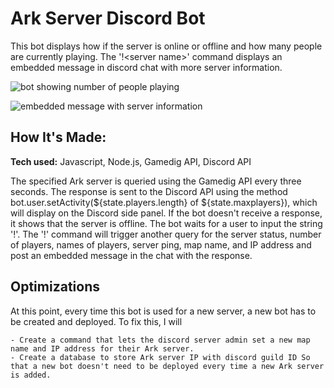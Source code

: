# Ark Server Discord Bot
This bot displays how if the server is online or offline and how many people are currently playing. The \'!\<server name\>\' command 
displays an embedded message in discord chat with more server information.


![bot showing number of people playing](https://user-images.githubusercontent.com/41929486/181074728-ac696aa0-4a47-4c86-a847-c1784685167d.png)

![embedded message with server information](https://user-images.githubusercontent.com/41929486/181074758-5cc1686d-dbbc-42bd-a84c-3f3d726e94da.png)


## How It's Made:

**Tech used:** Javascript, Node.js, Gamedig API, Discord API

The specified Ark server is queried using the Gamedig API every three seconds. The response is sent to the Discord API using the method bot.user.setActivity(${state.players.length} of ${state.maxplayers}), which will display on the Discord side panel. If the bot doesn't receive a response, it shows that the server is offline. The bot waits for a user to input the string '!<server name>'. The '!<server name>' command will trigger another query for the server status, number of players, names of players, server ping, map name, and IP address and post an embedded message in the chat with the response.
## Optimizations
At this point, every time this bot is used for a new server, a new bot has to be created and deployed. To fix this, I will

	- Create a command that lets the discord server admin set a new map name and IP address for their Ark server.
	- Create a database to store Ark server IP with discord guild ID So that a new bot doesn't need to be deployed every time a new Ark server is added.
